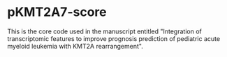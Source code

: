 # pKMT2A7-score
This is the core code used in the manuscript entitled "Integration of transcriptomic features to improve prognosis prediction of pediatric acute myeloid leukemia with KMT2A rearrangement".
